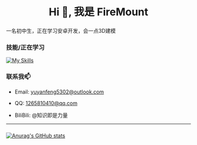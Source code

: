 <h1 align="center">Hi 👋, 我是 FireMount</h1>

###

<p align="left">一名初中生，正在学习安卓开发，会一点3D建模</p>

### 技能/正在学习
[![My Skills](https://skillicons.dev/icons?theme=light&i=androidstudio,python,kotlin,blender,keyshout)](https://skillicons.dev)

### 联系我📫
     
- Email: yuyanfeng5302@outlook.com

- QQ: 1265810410@qq.com

- BiliBili: @知识即是力量
---
###
[![Anurag's GitHub stats](https://github-readme-stats.vercel.app/api?username=SHANFENG5302)](https://github.com/anuraghazra/github-readme-stats)

